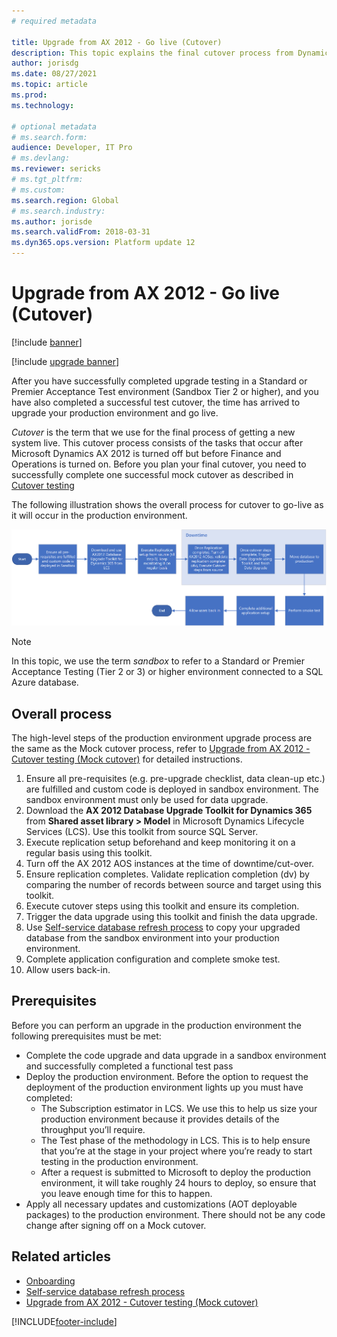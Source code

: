 ```yaml
---
# required metadata

title: Upgrade from AX 2012 - Go live (Cutover)
description: This topic explains the final cutover process from Dynamics AX 2012 to the Finance and Operations app running an upgraded version of your code and database.
author: jorisdg
ms.date: 08/27/2021
ms.topic: article
ms.prod: 
ms.technology: 

# optional metadata
# ms.search.form: 
audience: Developer, IT Pro
# ms.devlang: 
ms.reviewer: sericks
# ms.tgt_pltfrm: 
# ms.custom: 
ms.search.region: Global
# ms.search.industry: 
ms.author: jorisde
ms.search.validFrom: 2018-03-31
ms.dyn365.ops.version: Platform update 12
---
```


# Upgrade from AX 2012 - Go live (Cutover)

[!include [banner](../includes/banner.md)]

[!include [upgrade banner](../includes/upgrade-banner.md)]

After you have successfully completed upgrade testing in a Standard or Premier Acceptance Test environment (Sandbox Tier 2 or higher), and you have also completed a successful test cutover, the time has arrived to upgrade your production environment and go live.

*Cutover* is the term that we use for the final process of getting a new system live. This cutover process consists of the tasks that occur after Microsoft Dynamics AX 2012 is turned off but before Finance and Operations is turned on. Before you plan your final cutover, you need to successfully complete one successful mock cutover as described in [Cutover testing](./upgrade-cutover-testing.md)

The following illustration shows the overall process for cutover to go-live as it will occur in the production environment.

![Cutover process](./media/cutover-selfservice_01.png)

> [!NOTE]
> In this topic, we use the term *sandbox* to refer to a Standard or Premier Acceptance Testing (Tier 2 or 3) or higher environment connected to a SQL Azure database.

## Overall process

The high-level steps of the production environment upgrade process are the same as the Mock cutover process, refer to [Upgrade from AX 2012 - Cutover testing (Mock cutover)](./upgrade-cutover-testing.md) for detailed instructions.


1. Ensure all pre-requisites (e.g. pre-upgrade checklist, data clean-up etc.) are fulfilled and custom code is deployed in sandbox environment. The sandbox environment must only be used for data upgrade.
2. Download the **AX 2012 Database Upgrade Toolkit for Dynamics 365** from **Shared asset library > Model** in Microsoft Dynamics Lifecycle Services (LCS). Use this toolkit from source SQL Server.
3. Execute replication setup beforehand and keep monitoring it on a regular basis using this toolkit.
4. Turn off the AX 2012 AOS instances at the time of downtime/cut-over.
5. Ensure replication completes. Validate replication completion (dv) by comparing the number of records between source and target using this toolkit.
6. Execute cutover steps using this toolkit and ensure its completion.
7. Trigger the data upgrade using this toolkit and finish the data upgrade.
8. Use [Self-service database refresh process](../database/database-refresh.md#self-service-database-refresh) to copy your upgraded database from the sandbox environment into your production environment. 
9. Complete application configuration and complete smoke test.
10.	Allow users back-in.


## Prerequisites 
Before you can perform an upgrade in the production environment the following prerequisites must be met:
-	Complete the code upgrade and data upgrade in a sandbox environment and successfully completed a functional test pass
-	Deploy the production environment. Before the option to request the deployment of the production environment lights up you must have completed:
    - The Subscription estimator in LCS. We use this to help us size your production environment because it provides details of the throughput you’ll require.
    - The Test phase of the methodology in LCS. This is to help ensure that you’re at the stage in your project where you’re ready to start testing in the production environment.
    - After a request is submitted to Microsoft to deploy the production environment, it will take roughly 24 hours to deploy, so ensure that you leave enough time for this to happen.
-	Apply all necessary updates and customizations (AOT deployable packages) to the production environment. There should not be any code change after signing off on a Mock cutover.


## Related articles
- [Onboarding](../../fin-ops/imp-lifecycle/onboard.md)
- [Self-service database refresh process](https://docs.microsoft.com/en-us/dynamics365/fin-ops-core/dev-itpro/database/database-refresh#self-service-database-refresh)
- [Upgrade from AX 2012 - Cutover testing (Mock cutover)](./upgrade-cutover-testing.md)

[!INCLUDE[footer-include](../../../includes/footer-banner.md)]
